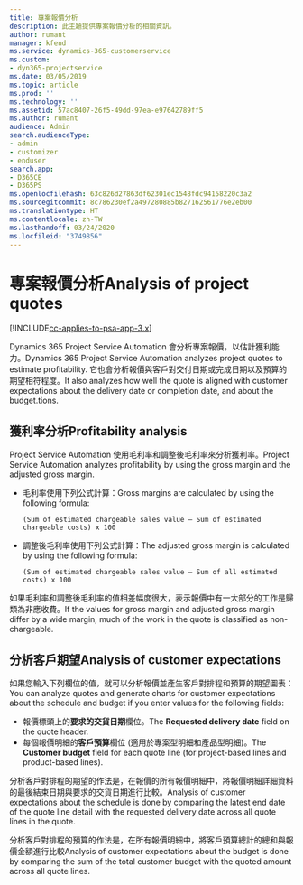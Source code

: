 ```yaml
---
title: 專案報價分析
description: 此主題提供專案報價分析的相關資訊。
author: rumant
manager: kfend
ms.service: dynamics-365-customerservice
ms.custom:
- dyn365-projectservice
ms.date: 03/05/2019
ms.topic: article
ms.prod: ''
ms.technology: ''
ms.assetid: 57ac8407-26f5-49dd-97ea-e97642789ff5
ms.author: rumant
audience: Admin
search.audienceType:
- admin
- customizer
- enduser
search.app:
- D365CE
- D365PS
ms.openlocfilehash: 63c826d27863df62301ec1548fdc94158220c3a2
ms.sourcegitcommit: 8c786230ef2a497280885b827162561776e2eb00
ms.translationtype: HT
ms.contentlocale: zh-TW
ms.lasthandoff: 03/24/2020
ms.locfileid: "3749856"
---
```

# <a name="analysis-of-project-quotes"></a><span data-ttu-id="c4f6a-103">專案報價分析</span><span class="sxs-lookup"><span data-stu-id="c4f6a-103">Analysis of project quotes</span></span>

[!INCLUDE[cc-applies-to-psa-app-3.x](../includes/cc-applies-to-psa-app-3x.md)]

<span data-ttu-id="c4f6a-104">Dynamics 365 Project Service Automation 會分析專案報價，以估計獲利能力。</span><span class="sxs-lookup"><span data-stu-id="c4f6a-104">Dynamics 365 Project Service Automation analyzes project quotes to estimate profitability.</span></span> <span data-ttu-id="c4f6a-105">它也會分析報價與客戶對交付日期或完成日期以及預算的期望相符程度。</span><span class="sxs-lookup"><span data-stu-id="c4f6a-105">It also analyzes how well the quote is aligned with customer expectations about the delivery date or completion date, and about the budget.tions.</span></span>

## <a name="profitability-analysis"></a><span data-ttu-id="c4f6a-106">獲利率分析</span><span class="sxs-lookup"><span data-stu-id="c4f6a-106">Profitability analysis</span></span>

<span data-ttu-id="c4f6a-107">Project Service Automation 使用毛利率和調整後毛利率來分析獲利率。</span><span class="sxs-lookup"><span data-stu-id="c4f6a-107">Project Service Automation analyzes profitability by using the gross margin and the adjusted gross margin.</span></span>

- <span data-ttu-id="c4f6a-108">毛利率使用下列公式計算：</span><span class="sxs-lookup"><span data-stu-id="c4f6a-108">Gross margins are calculated by using the following formula:</span></span>

  `
    (Sum of estimated chargeable sales value – Sum of estimated chargeable costs) x 100
  `
- <span data-ttu-id="c4f6a-109">調整後毛利率使用下列公式計算：</span><span class="sxs-lookup"><span data-stu-id="c4f6a-109">The adjusted gross margin is calculated by using the following formula:</span></span>

  `
    (Sum of estimated chargeable sales value – Sum of all estimated costs) x 100
  `

<span data-ttu-id="c4f6a-110">如果毛利率和調整後毛利率的值相差幅度很大，表示報價中有一大部分的工作是歸類為非應收費。</span><span class="sxs-lookup"><span data-stu-id="c4f6a-110">If the values for gross margin and adjusted gross margin differ by a wide margin, much of the work in the quote is classified as non-chargeable.</span></span>

## <a name="analysis-of-customer-expectations"></a><span data-ttu-id="c4f6a-111">分析客戶期望</span><span class="sxs-lookup"><span data-stu-id="c4f6a-111">Analysis of customer expectations</span></span>

<span data-ttu-id="c4f6a-112">如果您輸入下列欄位的值，就可以分析報價並產生客戶對排程和預算的期望圖表：</span><span class="sxs-lookup"><span data-stu-id="c4f6a-112">You can analyze quotes and generate charts for customer expectations about the schedule and budget if you enter values for the following fields:</span></span>

- <span data-ttu-id="c4f6a-113">報價標頭上的**要求的交貨日期**欄位。</span><span class="sxs-lookup"><span data-stu-id="c4f6a-113">The **Requested delivery date** field on the quote header.</span></span>
- <span data-ttu-id="c4f6a-114">每個報價明細的**客戶預算**欄位 (適用於專案型明細和產品型明細)。</span><span class="sxs-lookup"><span data-stu-id="c4f6a-114">The **Customer budget** field for each quote line (for project-based lines and product-based lines).</span></span>

<span data-ttu-id="c4f6a-115">分析客戶對排程的期望的作法是，在報價的所有報價明細中，將報價明細詳細資料的最後結束日期與要求的交貨日期進行比較。</span><span class="sxs-lookup"><span data-stu-id="c4f6a-115">Analysis of customer expectations about the schedule is done by comparing the latest end date of the quote line detail with the requested delivery date across all quote lines in the quote.</span></span>

<span data-ttu-id="c4f6a-116">分析客戶對排程的預算的作法是，在所有報價明細中，將客戶預算總計的總和與報價金額進行比較</span><span class="sxs-lookup"><span data-stu-id="c4f6a-116">Analysis of customer expectations about the budget is done by comparing the sum of the total customer budget with the quoted amount across all quote lines.</span></span>
